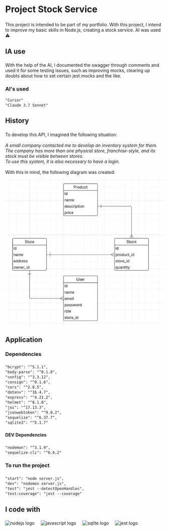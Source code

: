 <h1 align="left">Project Stock Service</h1>

###

<p align="left">This project is intended to be part of my portfolio. With this project, I intend to improve my basic skills in Node.js, creating a stock service. AI was used ⚠️</p>

###

<h2 align="left">IA use</h2>

###

<p>With the help of the AI, I documented the swagger through comments and used it for some testing issues, such as improving mocks, clearing up doubts about how to set certain jest.mocks and the like.</p>

###

<h3 align="left">AI's used</h3>

    "Cursor"
    "Claude 3.7 Sonnet"

###

<h2 align="left">History</h2>

###

<p align="left">To develop this API, I imagined the following situation:<br><br><i>A small company contacted me to develop an inventory system for them.</i><br><i>The company has more than one physical store, franchise-style, and its stock must be visible between stores.</i><br><i>To use this system, it is also necessary to have a login.</i><br><br>With this in mind, the following diagram was created:</p>

![](./image/er.png)

###

<h2 align="left">Application</h2>

###

<h3 align="left">Dependencies</h3>

###

    "bcrypt": "^5.1.1",
    "body-parse": "^0.1.0",
    "config": "^3.3.12",
    "consign": "^0.1.6",
    "cors": "^2.8.5",
    "dotenv": "^16.4.7",
    "express": "^4.21.2",
    "helmet": "^8.1.0",
    "joi": "^17.13.3",
    "jsonwebtoken": "^9.0.2",
    "sequelize": "^6.37.7",
    "sqlite3": "^5.1.7"

###

<h4 align="left">DEV Dependencies</h4>

###

    "nodemon": "^3.1.9",
    "sequelize-cli": "^6.6.2"

###

<h3 align="left">To run the project</h3>

###

    "start": "node server.js",
    "dev": "nodemon server.js",
    "test": "jest --detectOpenHandles",
    "test:coverage": "jest --coverage"

###

<h2 align="left">I code with</h2>

###

<div align="left">
  <img src="https://cdn.jsdelivr.net/gh/devicons/devicon/icons/nodejs/nodejs-original.svg" height="40" alt="nodejs logo"  />
  <img width="12" />
  <img src="https://cdn.jsdelivr.net/gh/devicons/devicon/icons/javascript/javascript-original.svg" height="40" alt="javascript logo"  />
  <img width="12" />
  <img src="https://cdn.jsdelivr.net/gh/devicons/devicon/icons/sqlite/sqlite-original.svg" height="40" alt="sqlite logo"  />
  <img width="12" />
  <img src="https://cdn.jsdelivr.net/gh/devicons/devicon/icons/jest/jest-plain.svg" height="40" alt="jest logo"  />
</div>

###
